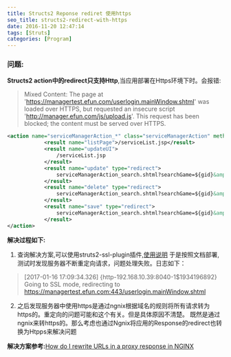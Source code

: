 ```yaml
---
title: Structs2 Reponse rediret 使用https
seo_title: structs2-redirect-with-https
date: 2016-11-20 12:47:14
tags: [Struts]
categories: [Program]
---
```


### 问题:
**Structs2 action中的redirect只支持Http**,当应用部署在Https环境下时。会报错:
> Mixed Content: The page at 'https://managertest.efun.com/userlogin.mainWindow.shtml' was loaded over HTTPS, but requested an insecure script 'http://manager.efun.com/js/upload.js'. This request has been blocked; the content must be served over HTTPS.


```xml
<action name="serviceManagerAction_*" class="serviceManagerAction" method="{1}">
			<result name="listPage">/serviceList.jsp</result>
			<result name="updateUI">
				/serviceList.jsp
			</result>
			<result name="update" type="redirect">
				serviceManagerAction_search.shtml?searchGame=${gid}&amp;beginTime=${beginTime}&amp;endTime=${endTime}&amp;area=${area}&amp;gameCode=${gameCode}
			</result>
			<result name="delete" type="redirect">
				serviceManagerAction_search.shtml?searchGame=${gid}&amp;beginTime=${beginTime}&amp;endTime=${endTime}&amp;area=${area}
			</result>
			<result name="save" type="redirect">
				serviceManagerAction_search.shtml?searchGame=${gid}&amp;beginTime=${beginTime}&amp;endTime=${endTime}&amp;area=${area}&amp;gameCode=${gameCode}
			</result>
</action>
```

<!-- more -->

**解决过程如下:**

1. 查询解决方案,可以使用struts2-ssl-plugin插件,[使用说明](https://code.google.com/archive/p/struts2-ssl-plugin/wikis/HowToUse.wiki)
于是按照文档部署,测试时发现服务器不断重定向请求，问题处理失败。日志如下：
> [2017-01-16 17:09:34.326] {http-192.168.10.39:8040-1$1934196892} Going to SSL mode, redirecting to https://managertest.efun.com:443/userlogin.mainWindow.shtml

2. 之后发现服务器中使用https是通过ngnix根据域名的规则将所有请求转为https的。重定向的问题可能和这个有关。但是具体原因不清楚。 既然是通过ngnix来转https的。那么考虑也通过Ngnix将应用的Response的redirect也转换为Htpps来解决问题

**解决方案参考:**[How do I rewrite URLs in a proxy response in NGINX](http://stackoverflow.com/questions/32542282/how-do-i-rewrite-urls-in-a-proxy-response-in-nginx)